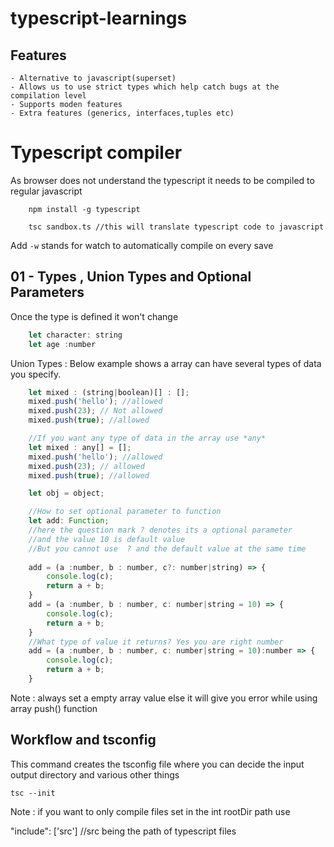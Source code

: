 # typescript-learnings

## Features

    - Alternative to javascript(superset)
    - Allows us to use strict types which help catch bugs at the compilation level
    - Supports moden features
    - Extra features (generics, interfaces,tuples etc)


# Typescript compiler   
As browser does not understand the typescript it needs to be compiled to regular javascript
```
    npm install -g typescript
```
```
    tsc sandbox.ts //this will translate typescript code to javascript
```
Add  `-w` stands for watch to automatically compile on every save


## 01 - Types , Union Types and Optional Parameters
Once the type is defined it won't change
``` javascript 
    let character: string
    let age :number
```

Union Types : 
Below example shows a array can have several types of data you specify.

``` javascript 
    let mixed : (string|boolean)[] : [];
    mixed.push('hello'); //allowed
    mixed.push(23); // Not allowed
    mixed.push(true); //allowed

    //If you want any type of data in the array use *any*
    let mixed : any[] = [];
    mixed.push('hello'); //allowed
    mixed.push(23); // allowed
    mixed.push(true); //allowed

    let obj = object; 

    //How to set optional parameter to function
    let add: Function;
    //here the question mark ? denotes its a optional parameter 
    //and the value 10 is default value
    //But you cannot use  ? and the default value at the same time
    
    add = (a :number, b : number, c?: number|string) => {
        console.log(c);
        return a + b;
    }
    add = (a :number, b : number, c: number|string = 10) => {
        console.log(c);
        return a + b;
    }
    //What type of value it returns? Yes you are right number
    add = (a :number, b : number, c: number|string = 10):number => {
        console.log(c);
        return a + b;
    }

```

Note : always set a empty array value else it will give you error while using array push() function


## Workflow and tsconfig
This command creates the tsconfig file where you can decide the input output directory and various other things
```
tsc --init
```

Note : if you want to only compile files set in the int rootDir path use 

"include": ['src'] //src being the path of typescript files


